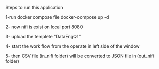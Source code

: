 Steps to run this application

1-run docker compose file docker-compose up -d 

2- now nifi is exist on local port 8080

3- upload the templete "DataEngQ1"

4- start the work flow from the operate in left side of the window 

5- then CSV file (in_nifi folder) will be converted to JSON file in (out_nifi folder)